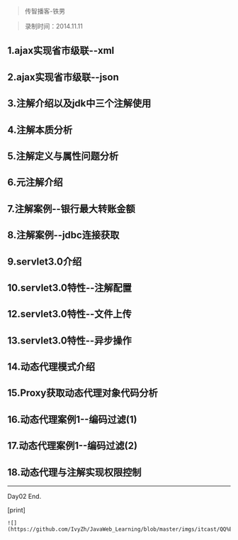 > 传智播客-铁男

> 录制时间：2014.11.11


## 1.ajax实现省市级联--xml
## 2.ajax实现省市级联--json
## 3.注解介绍以及jdk中三个注解使用
## 4.注解本质分析
## 5.注解定义与属性问题分析
## 6.元注解介绍
## 7.注解案例--银行最大转账金额
## 8.注解案例--jdbc连接获取
## 9.servlet3.0介绍
## 10.servlet3.0特性--注解配置
## 12.servlet3.0特性--文件上传
## 13.servlet3.0特性--异步操作
## 14.动态代理模式介绍
## 15.Proxy获取动态代理对象代码分析
## 16.动态代理案例1--编码过滤(1)
## 17.动态代理案例1--编码过滤(2)
## 18.动态代理与注解实现权限控制


--------------

Day02 End.

[print]


	![](https://github.com/IvyZh/JavaWeb_Learning/blob/master/imgs/itcast/QQ%E6%88%AA%E5%9B%BE.png)